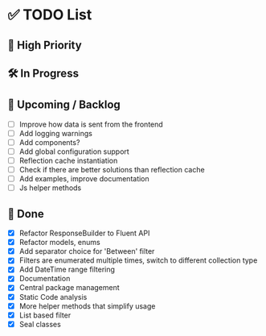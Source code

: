 # ✅ TODO List

## 📌 High Priority

## 🛠 In Progress

## 📅 Upcoming / Backlog

-   [ ] Improve how data is sent from the frontend
-   [ ] Add logging warnings
-   [ ] Add components?
-   [ ] Add global configuration support
-   [ ] Reflection cache instantiation
-   [ ] Check if there are better solutions than reflection cache
-   [ ] Add examples, improve documentation
-   [ ] Js helper methods

## 🧹 Done

-   [x] Refactor ResponseBuilder to Fluent API
-   [x] Refactor models, enums
-   [x] Add separator choice for 'Between' filter
-   [x] Filters are enumerated multiple times, switch to different collection type
-   [x] Add DateTime range filtering
-   [x] Documentation
-   [x] Central package management
-   [x] Static Code analysis
-   [x] More helper methods that simplify usage
-   [x] List based filter
-   [x] Seal classes
